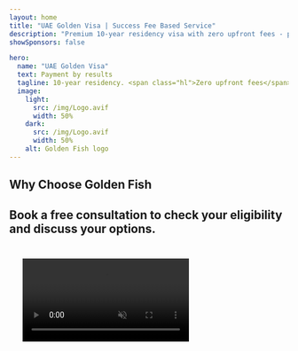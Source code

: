 ```yaml
---
layout: home
title: "UAE Golden Visa | Success Fee Based Service"
description: "Premium 10-year residency visa with zero upfront fees - pay only after approval. Full application management with 98% success rate. Free renewal service, government fees only."
showSponsors: false

hero:
  name: "UAE Golden Visa"
  text: Payment by results
  tagline: 10-year residency. <span class="hl">Zero upfront fees</span> - pay only after approval. 98% success rate.
  image:
    light:
      src: /img/Logo.avif
      width: 50%
    dark:
      src: /img/Logo.avif
      width: 50%
    alt: Golden Fish logo
---
```


<FeatureCards :features="[
  {
    title: 'UAE Golden Visa Benefits',
    items: [
      '10-year validity with the option for renewal upon maintaining qualifying conditions',
      '**No need to enter UAE every 6 months**',
      '100% business ownership permitted',
      'Sponsor family members and unlimited domestic staff',
      'Children sponsorship up to age 25',
      'Parents sponsorship included',
      'No sponsor or employer is required'
    ],
    linkText: 'Learn more',
    link: '../../company-registration/golden-visa#key-benefits-of-the-uae-golden-visa',
    icon: {
      light: '/img/iStock-1785818081.avif',
      dark: '/img/iStock-1203821481.avif',
      alt: 'Visa Services',
      width: '100%'
    }
  },
  {
    title: 'How to Get UAE Golden Visa',
    // details: 'Choose your qualification path:',
    items: [
      'AED 2M investment in UAE properties',
      'AED 2M deposit in UAE investment funds',
      'Business with AED 2M capital',
      'AED 250K annual FTA contribution',
      'Skilled Professionals',
      'Geniuses of talent'
    ],
    linkText: 'Learn more',
    link: '../../company-registration/golden-visa#uae-golden-visa-eligibility-and-requirements',
    icon: {
      light: '/img/iStock-1333000394.avif',
      dark: '/img/iStock-584576538.avif',
      alt: 'Visa Services',
      width: '10%'
    }
  },
  {
    title: 'Golden Visa Process',
    bullet: '✓',
    items: [
      'Initial eligibility assessment',
      'Document preparation and verification',
      'Medical examination and biometrics',
      'Application Submission and Processing',
      'Emirates ID and visa issuance',
      'Family visa sponsorship (optional)'
    ],
    linkText: 'Learn more',
    link: '../../company-registration/golden-visa#uae-golden-visa-application-process',
    icon: {
      light: '/img/ILONMASKID.webp',
      dark: '/img/ILONMASKID.webp',
      alt: 'Visa Services',
      width: '100%'
    }
  }
]" />

## Why Choose Golden Fish

<BenefitsList :features="[
  {
    icon: '💰',
    title: 'Success-Based Fees',
    text: '**No payment until your Golden Visa is approved.** Complete transparency with no hidden costs.'
  },
  {
    icon: '📈',
    title: 'Proven Success Rate',
    text: '98% approval rate with hundreds of Golden Visas issued through our premium processing.'
  },
  {
    icon: '📋',
    title: 'Complete Management',
    text: 'End-to-end handling from documentation to visa issuance, taking care of all details.'
  },
  {
    icon: '👨‍💼',
    title: 'Local UAE Expertise',
    text: 'Dedicated specialists in Dubai provide expert guidance through every step of the process.'
  },
  {
    icon: '🔍',
    title: 'Premium Processing',
    text: 'Direct communication with authorities and fast-track channels for quicker approvals.'
  },
  {
    icon: '🔄',
    title: 'Renewal Support',
    text: 'Complimentary visa renewal assistance with **zero agency fees** - government charges only.'
  }
]" />

## Book a free consultation to check your eligibility and discuss your options.

<video  autoplay muted playsinline style="padding: 24px" >
  <source src="/img/iStock-2185912341.mp4" type="video/mp4">
</video>

<ContactFormModalNav buttonText="Speak to an expert" formStyle="display: block; margin: 1rem auto;"/>

<!-- <ImageGrid :images="[
  { src: '/img/ILONMASKID.webp', href: './immigration.md', alt: 'UAE Immigration' },
  { src: '/img/ILONMASKID.webp', href: './immigration.md', alt: 'UAE Immigration' },
]"/> -->
